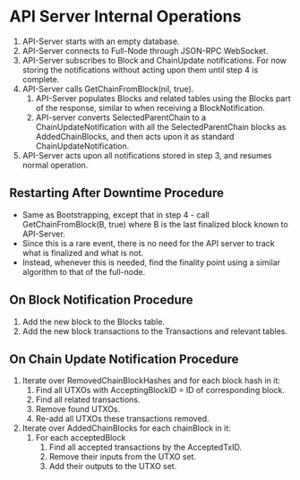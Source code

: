# API Server Internal Operations

1. API-Server starts with an empty database.
2. API-Server connects to Full-Node through JSON-RPC WebSocket.
3. API-Server subscribes to Block and ChainUpdate notifications. For now storing the notifications without acting upon them until step 4 is complete.
4. API-Server calls GetChainFromBlock\(nil, true\). 
   1. API-Server populates Blocks and related tables using the Blocks part of the response, similar to when receiving a BlockNotification.
   2. API-server converts SelectedParentChain to a ChainUpdateNotification with all the SelectedParentChain blocks as AddedChainBlocks, and then acts upon it as standard ChainUpdateNotification.
5. API-Server acts upon all notifications stored in step 3, and resumes normal operation.

## Restarting After Downtime Procedure

* Same as Bootstrapping, except that in step 4 - call GetChainFromBlock\(B, true\) where B is the last finalized block known to API-Server.
* Since this is a rare event, there is no need for the API server to track what is finalized and what is not.  
* Instead, whenever this is needed, find the finality point using a similar algorithm to that of the full-node.

## On Block Notification Procedure

1. Add the new block to the Blocks table.
2. Add the new block transactions to the Transactions and relevant tables.

## On Chain Update Notification Procedure

1. Iterate over RemovedChainBlockHashes and for each block hash in it: 
   1. Find all UTXOs with AcceptingBlockID = ID of corresponding block.
   2. Find all related transactions.
   3. Remove found UTXOs.
   4. Re-add all UTXOs these transactions removed.
2. Iterate over AddedChainBlocks for each chainBlock in it: 
   1. For each acceptedBlock 
      1. Find all accepted transactions by the AcceptedTxID.
      2. Remove their inputs from the UTXO set.
      3. Add their outputs to the UTXO set.

